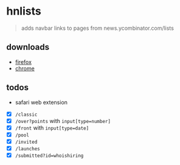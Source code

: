 
# hnlists

> adds navbar links to pages from news.ycombinator.com/lists

## downloads

* [firefox](https://addons.mozilla.org/en-US/firefox/addon/hnlists)
* [chrome](https://chrome.google.com/webstore/detail/hnlinks/ocmmphbmpogonjeohjiapdgbdbpnilbl)

## todos

* safari web extension
* [x] `/classic`
* [x] `/over?points` with `input[type=number]`
* [x] `/front` with `input[type=date]`
* [x] `/pool`
* [x] `/invited`
* [x] `/launches`
* [x] `/submitted?id=whoishiring`
